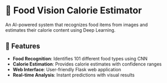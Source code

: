 # 🍕 Food Vision Calorie Estimator

An AI-powered system that recognizes food items from images and estimates their calorie content using Deep Learning.

## 🚀 Features

- **Food Recognition**: Identifies 101 different food types using CNN
- **Calorie Estimation**: Provides calorie estimates with confidence ranges
- **Web Interface**: User-friendly Flask web application
- **Real-time Analysis**: Instant predictions with visual results
